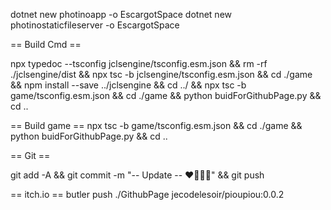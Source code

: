dotnet new photinoapp -o EscargotSpace
dotnet new photinostaticfileserver -o EscargotSpace

== Build Cmd ==

npx typedoc --tsconfig jclsengine/tsconfig.esm.json && rm -rf ./jclsengine/dist && npx tsc -b jclsengine/tsconfig.esm.json && cd ./game && npm install --save ../jclsengine && cd ../ && npx tsc -b game/tsconfig.esm.json && cd ./game && python buidForGithubPage.py && cd ..

== Build game ==
npx tsc -b game/tsconfig.esm.json && cd ./game && python buidForGithubPage.py && cd ..

== Git ==

git add -A && git commit -m "-- Update -- ❤️🚀👩‍🚀" && git push


== itch.io ==
butler push ./GithubPage jecodelesoir/pioupiou:0.0.2